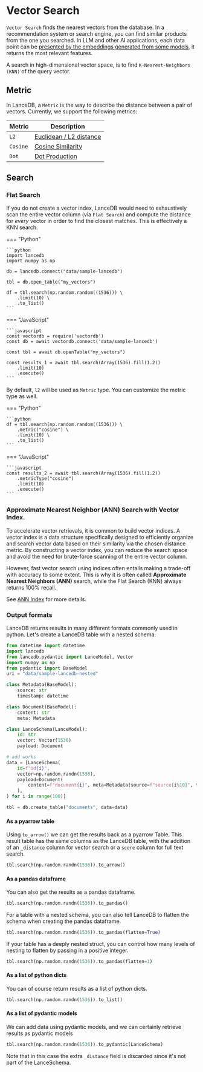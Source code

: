 # Vector Search

`Vector Search` finds the nearest vectors from the database.
In a recommendation system or search engine, you can find similar products from
the one you searched.
In LLM and other AI applications,
each data point can be [presented by the embeddings generated from some models](embeddings/index.md),
it returns the most relevant features.

A search in high-dimensional vector space, is to find `K-Nearest-Neighbors (KNN)` of the query vector.

## Metric

In LanceDB, a `Metric` is the way to describe the distance between a pair of vectors.
Currently, we support the following metrics:

| Metric      | Description                          |
| ----------- | ------------------------------------ |
| `L2`        | [Euclidean / L2 distance](https://en.wikipedia.org/wiki/Euclidean_distance) |
| `Cosine`    | [Cosine Similarity](https://en.wikipedia.org/wiki/Cosine_similarity)|
| `Dot`       | [Dot Production](https://en.wikipedia.org/wiki/Dot_product) |


## Search

### Flat Search

If you do not create a vector index, LanceDB would need to exhaustively scan the entire vector column (via `Flat Search`)
and compute the distance for *every* vector in order to find the closest matches. This is effectively a KNN search.


<!-- Setup Code
```python
import lancedb
import numpy as np
uri = "data/sample-lancedb"
db = lancedb.connect(uri)

data = [{"vector": row, "item": f"item {i}"}
     for i, row in enumerate(np.random.random((10_000, 1536)).astype('float32'))]

db.create_table("my_vectors", data=data)
```
-->
<!-- Setup Code
```javascript
const vectordb_setup = require('vectordb')
const db_setup = await vectordb_setup.connect('data/sample-lancedb')

let data = []
for (let i = 0; i < 10_000; i++) {
     data.push({vector: Array(1536).fill(i), id: `${i}`, content: "", longId: `${i}`},)
}
await db_setup.createTable('my_vectors', data)
```
-->
=== "Python"


    ```python
    import lancedb
    import numpy as np

    db = lancedb.connect("data/sample-lancedb")

    tbl = db.open_table("my_vectors")

    df = tbl.search(np.random.random((1536))) \
        .limit(10) \
        .to_list()
    ```

=== "JavaScript"

    ```javascript
    const vectordb = require('vectordb')
    const db = await vectordb.connect('data/sample-lancedb')

    const tbl = await db.openTable("my_vectors")

    const results_1 = await tbl.search(Array(1536).fill(1.2))
        .limit(10)
        .execute()
    ```

By default, `l2` will be used as `Metric` type. You can customize the metric type
as well.

=== "Python"

    ```python
    df = tbl.search(np.random.random((1536))) \
        .metric("cosine") \
        .limit(10) \
        .to_list()
    ```


=== "JavaScript"

    ```javascript
    const results_2 = await tbl.search(Array(1536).fill(1.2))
        .metricType("cosine")
        .limit(10)
        .execute()
    ```


### Approximate Nearest Neighbor (ANN) Search with Vector Index.

To accelerate vector retrievals, it is common to build vector indices.
A vector index is a data structure specifically designed to efficiently organize and
search vector data based on their similarity via the chosen distance metric.
By constructing a vector index, you can reduce the search space and avoid the need
for brute-force scanning of the entire vector column.

However, fast vector search using indices often entails making a trade-off with accuracy to some extent.
This is why it is often called **Approximate Nearest Neighbors (ANN)** search, while the Flat Search (KNN)
always returns 100% recall.

See [ANN Index](ann_indexes.md) for more details.


### Output formats

LanceDB returns results in many different formats commonly used in python.
Let's create a LanceDB table with a nested schema:

```python
from datetime import datetime
import lancedb
from lancedb.pydantic import LanceModel, Vector
import numpy as np
from pydantic import BaseModel
uri = "data/sample-lancedb-nested"

class Metadata(BaseModel):
    source: str
    timestamp: datetime

class Document(BaseModel):
    content: str
    meta: Metadata

class LanceSchema(LanceModel):
    id: str
    vector: Vector(1536)
    payload: Document

# add works
data = [LanceSchema(
    id=f"id{i}",
    vector=np.random.randn(1536),
    payload=Document(
        content=f"document{i}", meta=Metadata(source=f"source{i%10}", timestamp=datetime.now())
    ),
) for i in range(100)]

tbl = db.create_table("documents", data=data)
```

#### As a pyarrow table

Using `to_arrow()` we can get the results back as a pyarrow Table.
This result table has the same columns as the LanceDB table, with 
the addition of an `_distance` column for vector search or a `score`
column for full text search.

```python
tbl.search(np.random.randn(1536)).to_arrow()
```

#### As a pandas dataframe

You can also get the results as a pandas dataframe.

```python
tbl.search(np.random.randn(1536)).to_pandas()
```

For a table with a nested schema, you can also tell LanceDB to flatten
the schema when creating the pandas dataframe.

```python
tbl.search(np.random.randn(1536)).to_pandas(flatten=True)
```

If your table has a deeply nested struct, you can control how many levels
of nesting to flatten by passing in a positive integer.

```python
tbl.search(np.random.randn(1536)).to_pandas(flatten=1)
```


#### As a list of python dicts

You can of course return results as a list of python dicts.

```python
tbl.search(np.random.randn(1536)).to_list()
```

#### As a list of pydantic models

We can add data using pydantic models, and we can certainly
retrieve results as pydantic models

```python
tbl.search(np.random.randn(1536)).to_pydantic(LanceSchema)
```

Note that in this case the extra `_distance` field is discarded since
it's not part of the LanceSchema.

